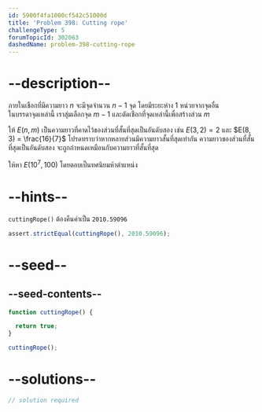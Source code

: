```yaml
---
id: 5900f4fa1000cf542c51000d
title: 'Problem 398: Cutting rope'
challengeType: 5
forumTopicId: 302063
dashedName: problem-398-cutting-rope
---
```


# --description--

ภายในเชือกที่มีความยาว $n$ จะมีจุดจำนวน $n - 1$ จุด โดยมีระยะห่าง 1 หน่วยจากจุดอื่น  
ในบรรดาจุดเหล่านี้ เราสุ่มเลือกจุด $m - 1$ และตัดเชือกที่จุดเหล่านี้เพื่อสร้างส่วน $m$

ให้ $E(n, m)$ เป็นความยาวที่คาดไว้ของส่วนที่สั้นที่สุดเป็นอันดับสอง เช่น $E(3, 2) = 2$ และ $E(8, 3) = \frac{16}{7}$ โปรดทราบว่าหากหลายส่วนมีความยาวสั้นที่สุดเท่ากัน ความยาวของส่วนที่สั้นที่สุดเป็นอันดับสอง จะถูกกำหนดเหมือนกับความยาวที่สั้นที่สุด

ให้หา $E({10}^7, 100)$ โดยตอบเป็นทศนิยมห้าตำแหน่ง

# --hints--

`cuttingRope()` ต้องคืนค่าเป็น `2010.59096`

```js
assert.strictEqual(cuttingRope(), 2010.59096);
```

# --seed--

## --seed-contents--

```js
function cuttingRope() {

  return true;
}

cuttingRope();
```

# --solutions--

```js
// solution required
```
